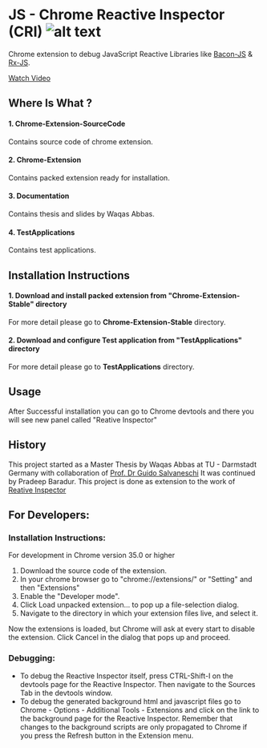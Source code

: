 # JS - Chrome Reactive Inspector (CRI) ![alt text](https://github.com/allprojects/chrome-reactive-inspector/blob/master/logo.png "Chrome Reactive Inspector")
Chrome extension to debug JavaScript Reactive Libraries like [Bacon-JS](https://baconjs.github.io/)  & [Rx-JS](https://github.com/ReactiveX/rxjs).


[Watch Video](http://www.youtube.com/watch?feature=player_embedded&v=HQWnCo_lMJQ)


## Where Is What ?

#### 1. Chrome-Extension-SourceCode
Contains source code of chrome extension.

#### 2. Chrome-Extension
Contains packed extension ready for installation.

#### 3. Documentation
Contains thesis and slides by Waqas Abbas.

#### 4. TestApplications
Contains test applications.




## Installation Instructions

#### 1. Download and install packed extension from "Chrome-Extension-Stable" directory
For more detail please go to **Chrome-Extension-Stable** directory.

#### 2. Download and configure Test application from "TestApplications" directory
For more detail please go to **TestApplications** directory.

## Usage
After Successful installation you can go to Chrome devtools and there you will see new panel called  "Reative Inspector"

## History
This project started as a Master Thesis by Waqas Abbas at TU - Darmstadt Germany with collaboration of [Prof. Dr Guido Salvaneschi](http://www.guidosalvaneschi.com/)
It was continued by Pradeep Baradur.
This project is done as extension to the work of [Reative Inspector](https://github.com/guidosalva/reactive-inspector)


## For Developers:

### Installation Instructions:

For development in Chrome version 35.0 or higher
1. Download the source code of the extension.
2. In your chrome browser go to "chrome://extensions/" or "Setting" and then "Extensions"
3. Enable the "Developer mode".
4. Click Load unpacked extension… to pop up a file-selection dialog.
5. Navigate to the directory in which your extension files live, and select it.

Now the extensions is loaded, but Chrome will ask at every start to disable the extension.
Click Cancel in the dialog that pops up and proceed.

### Debugging:
 * To debug the Reactive Inspector itself, press CTRL-Shift-I on the devtools page for the Reactive Inspector. Then navigate to the Sources Tab in the devtools window.
 * To debug the generated background html and javascript files go to Chrome - Options - Additional Tools - Extensions 
 and click on the link to the background page for the Reactive Inspector. Remember that changes to the background scripts
 are only propagated to Chrome if you press the Refresh button in the Extension menu.